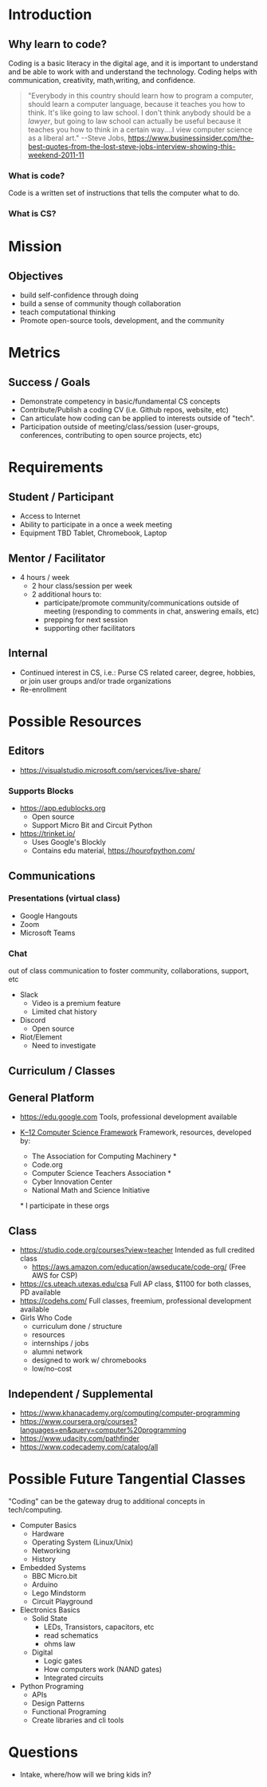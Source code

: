 # Introduction

## Why learn to code?
Coding is a basic literacy in the digital age, and it is important to understand and be able to work with and understand the technology. Coding helps with communication, creativity, math,writing, and confidence.

> "Everybody in this country should learn how to program a computer, should learn a computer language, because it teaches you how to think. It's like going to law school. I don't think anybody should be a _lawyer_, but going to law school can actually be useful because it teaches you how to think in a certain way....I view computer science as a liberal art." --Steve Jobs, https://www.businessinsider.com/the-best-quotes-from-the-lost-steve-jobs-interview-showing-this-weekend-2011-11

### What is code?
Code is a written set of instructions that tells the computer what to do.

### What is CS?

# Mission

## Objectives
* build self-confidence through doing
* build a sense of community though collaboration
* teach computational thinking
* Promote open-source tools, development, and the community

# Metrics
## Success / Goals
* Demonstrate competency in basic/fundamental CS concepts
* Contribute/Publish a coding CV (i.e. Github repos, website, etc)
* Can articulate how coding can be applied to interests outside of "tech".
* Participation outside of meeting/class/session (user-groups, conferences, contributing to open source projects, etc)

# Requirements
## Student / Participant
* Access to Internet
* Ability to participate in a once a week meeting
* Equipment TBD
   Tablet, Chromebook, Laptop

## Mentor / Facilitator
* 4 hours / week
	* 2 hour class/session per week
	* 2 additional hours to:
		* participate/promote community/communications outside of meeting (responding to comments in chat, answering emails, etc)
		* prepping for next session
		* supporting other facilitators

## Internal
* Continued interest in CS, i.e.:
   Purse CS related career, degree, hobbies, or join user groups and/or trade organizations
* Re-enrollment

# Possible Resources

## Editors
* https://visualstudio.microsoft.com/services/live-share/

### Supports Blocks
* https://app.edublocks.org
	* Open source
	* Support Micro Bit and Circuit Python
* https://trinket.io/
	* Uses Google's Blockly
	* Contains edu material, https://hourofpython.com/

## Communications

### Presentations (virtual class)
* Google Hangouts
* Zoom
* Microsoft Teams

### Chat
out of class communication to foster community, collaborations, support, etc
* Slack
	* Video is a premium feature
	* Limited chat history
* Discord
	* Open source
* Riot/Element
	* Need to investigate

## Curriculum / Classes

## General Platform
* https://edu.google.com
   Tools, professional development available
* [K–12 Computer Science Framework](https://k12cs.org/)
   Framework, resources, developed by:
	* The Association for Computing Machinery *
	* Code.org
	* Computer Science Teachers Association *
	* Cyber Innovation Center
	* National Math and Science Initiative
	
	\* I participate in these orgs

## Class
* https://studio.code.org/courses?view=teacher
   Intended as full credited class
    * https://aws.amazon.com/education/awseducate/code-org/ (Free AWS for CSP) 
* https://cs.uteach.utexas.edu/csa
   Full AP class, $1100 for both classes, PD available
* https://codehs.com/
   Full classes, freemium, professional development available
* Girls Who Code
    * curriculum done / structure
    * resources
    * internships / jobs
    * alumni network
    * designed to work w/ chromebooks
    * low/no-cost

## Independent / Supplemental
* https://www.khanacademy.org/computing/computer-programming
* https://www.coursera.org/courses?languages=en&query=computer%20programming
* https://www.udacity.com/pathfinder
* https://www.codecademy.com/catalog/all

# Possible Future Tangential Classes
"Coding" can be the gateway drug to additional concepts in tech/computing.

* Computer Basics
	* Hardware
	* Operating System (Linux/Unix)
	* Networking
	* History
* Embedded Systems
	* BBC Micro.bit
	* Arduino
	* Lego Mindstorm
	* Circuit Playground
* Electronics Basics
	* Solid State
		* LEDs, Transistors, capacitors, etc
		* read schematics
		* ohms law
	* Digital
		* Logic gates
		* How computers work (NAND gates)
		* Integrated circuits
* Python Programing
	* APIs
	* Design Patterns
	* Functional Programing
	* Create libraries and cli tools

# Questions
* Intake, where/how will we bring kids in?
<!--stackedit_data:
eyJoaXN0b3J5IjpbLTExMDM4MDE5MTldfQ==
-->